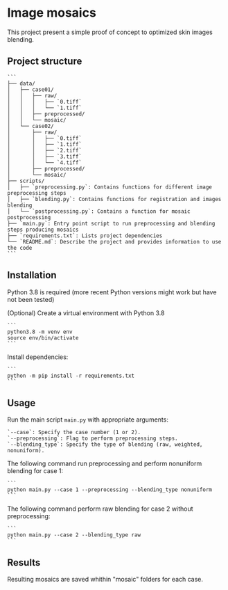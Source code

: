 # Image mosaics

This project present a simple proof of concept to optimized skin images blending.

## Project structure

    ```                      
    ├── data/              
    │   ├── case01/                  
    │   │   ├── raw/
    │   │   │   ├── `0.tiff`     
    │   │   │   └── `1.tiff`  
    │   │   ├── preprocessed/       
    │   │   └── mosaic/               
    │   └── case02/                   
    │       ├── raw/
    │       │   ├── `0.tiff`
    │       │   ├── `1.tiff`
    │       │   ├── `2.tiff`
    │       │   ├── `3.tiff`     
    │       │   └── `4.tiff`                   
    │       ├── preprocessed/          
    │       └── mosaic/
    ├── scripts/              
    │   ├── `preprocessing.py`: Contains functions for different image preprocessing steps                   
    │   ├── `blending.py`: Contains functions for registration and images blending    
    │   └── `postprocessing.py`: Contains a function for mosaic postprocessing
    ├── `main.py`: Entry point script to run preprocessing and blending steps producing mosaics
    ├── `requirements.txt`: Lists project dependencies
    └── `README.md`: Describe the project and provides information to use the code
    ```

## Installation

Python 3.8 is required (more recent Python versions might work but have not been tested)

(Optional) Create a virtual environment with Python 3.8
    
    ```
    python3.8 -m venv env
    source env/bin/activate
    ```

Install dependencies:

    ```
    python -m pip install -r requirements.txt
    ```

## Usage

Run the main script `main.py` with appropriate arguments:

    `--case`: Specify the case number (1 or 2).
    `--preprocessing`: Flag to perform preprocessing steps.
    `--blending_type`: Specify the type of blending (raw, weighted, nonuniform).

The following command run preprocessing and perform nonuniform blending for case 1:

    ```
    python main.py --case 1 --preprocessing --blending_type nonuniform
    ```

The following command perform raw blending for case 2 without preprocessing:

    ```
    python main.py --case 2 --blending_type raw
    ```

## Results

Resulting mosaics are saved whithin "mosaic" folders for each case.